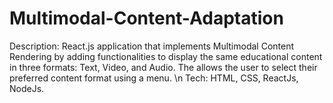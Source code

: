 # Multimodal-Content-Adaptation
Description: React.js application that implements Multimodal Content Rendering by adding functionalities to display the same educational content in three formats: Text, Video, and Audio. The allows the user to select their preferred content format using a menu.
\n 
Tech: HTML, CSS, ReactJs, NodeJs.

